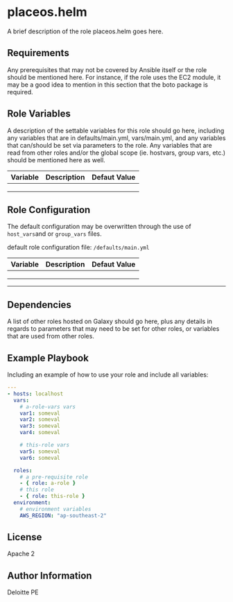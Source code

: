 placeos.helm
=========

A brief description of the role placeos.helm goes here.

Requirements
------------

Any prerequisites that may not be covered by Ansible itself or the role should
be mentioned here. For instance, if the role uses the EC2 module, it may be a
good idea to mention in this section that the boto package is required.

Role Variables
--------------

A description of the settable variables for this role should go here, including
any variables that are in defaults/main.yml, vars/main.yml, and any variables
that can/should be set via parameters to the role. Any variables that are read
from other roles and/or the global scope (ie. hostvars, group vars, etc.) should
be mentioned here as well.

| Variable | Description | Defaut Value |
| -------- | ----------- | ------------ |
|          |             |              |
|          |             |              |
|          |             |              |

Role Configuration
--------------

The default configuration may be overwritten through the use of `host_vars`and or `group_vars` files.

default role configuration file: `/defaults/main.yml`

| Variable | Description | Defaut Value |
| -------- | ----------- | ------------ |
|          |             |              |
|          |             |              |
|          |             |              |

------------

Dependencies
------------

A list of other roles hosted on Galaxy should go here, plus any details in
regards to parameters that may need to be set for other roles, or variables that
are used from other roles.

Example Playbook
----------------

Including an example of how to use your role and include all variables:

```yaml
---
- hosts: localhost
  vars:
    # a-role-vars vars
    var1: someval
    var2: someval
    var3: someval
    var4: someval

    # this-role vars
    var5: someval
    var6: someval

  roles:
    # a pre-requisite role
    - { role: a-role }
    # this role
    - { role: this-role }
  environment:
    # environment variables
    AWS_REGION: "ap-southeast-2"
```

License
-------

Apache 2

Author Information
------------------

Deloitte PE